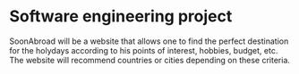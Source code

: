 # Software engineering project
 
SoonAbroad will be a website that allows one to find the perfect destination for the holydays according to his points of interest, hobbies, budget, etc.
The website will recommend countries or cities depending on these criteria.
